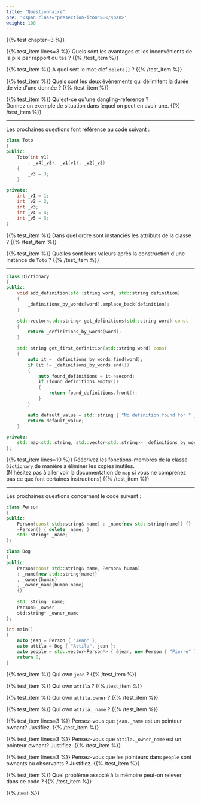 ```yaml
---
title: "Questionnaire"
pre: '<span class="presection-icon">☑</span>'
weight: 100
---
```


{{% test chapter=3 %}}

{{% test_item lines=3 %}}
Quels sont les avantages et les inconvénients de la pile par rapport du tas ?
{{% /test_item %}}

{{% test_item %}}
A quoi sert le mot-clef `delete[]` ?
{{% /test_item %}}

{{% test_item %}}
Quels sont les deux événements qui délimitent la durée de vie d'une donnée ?
{{% /test_item %}}

{{% test_item %}}
Qu'est-ce qu'une dangling-reference ?  
Donnez un exemple de situation dans lequel on peut en avoir une.
{{% /test_item %}}

---

Les prochaines questions font référence au code suivant :
```cpp
class Toto
{
public:
    Toto(int v1)
        : _v4(_v3), _v1(v1), _v2(_v5)
    {
        _v3 = 3;
    }

private:
    int _v1 = 1;
    int _v2 = 2;
    int _v3;
    int _v4 = 4;
    int _v5 = 5;
}
```

{{% test_item %}}
Dans quel ordre sont instanciés les attributs de la classe ?
{{% /test_item %}}

{{% test_item %}}
Quelles sont leurs valeurs après la construction d'une instance de `Toto` ?
{{% /test_item %}}

---

```cpp
class Dictionary
{
public:
    void add_definition(std::string word, std::string definition)
    {
        _definitions_by_words[word].emplace_back(definition);
    }

    std::vector<std::string> get_definitions(std::string word) const
    {
        return _definitions_by_words[word];
    }

    std::string get_first_definition(std::string word) const
    {
        auto it = _definitions_by_words.find(word);
        if (it != _definitions_by_words.end())
        {
            auto found_definitions = it->second;
            if (found_definitions.empty())
            {
                return found_definitions.front();
            }
        }

        auto default_value = std::string { "No definition found for " } + word;
        return default_value;
    }

private:
    std::map<std::string, std::vector<std::string>> _definitions_by_words;
};
```

{{% test_item lines=10 %}}
Réécrivez les fonctions-membres de la classe `Dictionary` de manière à éliminer les copies inutiles.  
(N'hésitez pas à aller voir la documentation de `map` si vous ne comprenez pas ce que font certaines instructions)
{{% /test_item %}}

---

Les prochaines questions concernent le code suivant :
```cpp
class Person
{
public:    
    Person(const std::string& name) : _name{new std::string{name}} {}
    ~Person() { delete _name; }
    std::string* _name;
};

class Dog
{
public:
    Person(const std::string& name, Person& human) 
    : _name{new std::string{name}}
    , _owner{human}
    , _owner_name{human.name}
    {}
      
    std::string _name;
    Person& _owner
    std:string* _owner_name
};

int main()
{
    auto jean = Person { "Jean" };
    auto attila = Dog { "Attila", jean };
    auto people = std::vector<Person*> { &jean, new Person { "Pierre" } };
    return 0;
}
```

{{% test_item %}}
Qui own `jean` ?
{{% /test_item %}}

{{% test_item %}}
Qui own `attila` ?
{{% /test_item %}}

{{% test_item %}}
Qui own `attila.owner` ?
{{% /test_item %}}

{{% test_item %}}
Qui own `attila._name` ?
{{% /test_item %}}

{{% test_item lines=3 %}}
Pensez-vous que `jean._name` est un pointeur ownant?  Justifiez.
{{% /test_item %}}

{{% test_item lines=3 %}}
Pensez-vous que `attila._owner_name` est un pointeur ownant?  Justifiez.
{{% /test_item %}}

{{% test_item lines=3 %}}
Pensez-vous que les pointeurs dans `people` sont ownants ou observants ?  Justifiez.
{{% /test_item %}}

{{% test_item %}}
Quel problème associé à la mémoire peut-on relever dans ce code ? 
{{% /test_item %}}

{{% /test %}}
